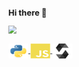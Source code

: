### Hi there 👋

<div>
  <a href="https://github.com/nandanv99">
  <img height="180em" src="https://github-readme-stats.vercel.app/api/top-langs/?username=nandanv99&layout=compact&langs_count=7&theme=github_dark"/>
</div>

<div style="display: inline_block"><br>
  <img align="center" alt="Python" height="30" width="40" src="https://raw.githubusercontent.com/devicons/devicon/master/icons/python/python-original.svg">
  <img align="center" alt="Js" height="30" width="40" src="https://raw.githubusercontent.com/devicons/devicon/master/icons/javascript/javascript-plain.svg">
  <img align="center" alt="Solidity" height="30" width="40" src="https://raw.githubusercontent.com/devicons/devicon/master/icons/solidity/solidity-original.svg">
  
</div>
